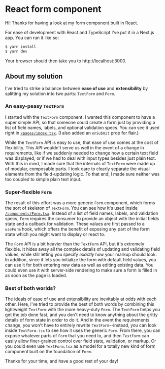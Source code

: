 # React form component

Hi! Thanks for having a look at my form component built in React.

For ease of development with React and TypeScript I've put it in a Next.js app. You can run it like so:

```bash
$ yarn install
$ yarn dev
```

Your browser should then take you to http://localhost:3000.

## About my solution

I've tried to strike a balance between **ease of use** and **extensibility** by splitting my solution into two parts: `TextForm` and `Form`.

### An easy-peasy `TextForm`

I started with the `TextForm` component. I wanted this component to have a super simple API, so that
someone could create a form just by providing a list of field names, labels, and optional validation specs.
You can see it used right in [`/pages/index.tsx`](/pages/index.tsx). (I also added an `onSubmit` prop for flair.)

While the `TextForm` API is easy to use, that ease of use comes at the cost of flexibility.
This API wouldn't serve us well in the event of a change in requirements, like if we suddenly needed to change how a certain text
field was displayed, or if we had to deal with input types besides just plain text.
With this in mind, I made sure that the internals of `TextForm` were made up of modular, composable
parts. I took care to clearly separate the visual elements from the field-updating logic.
To that end, I made sure neither was too coupled to simple plain text input.

### Super-flexible `Form`

The result of this effort was a more generic `Form` component, which forms the sort of skeleton of `TextForm`.
You can see how it's used inside
[`/components/Form.tsx`](/components/Form.tsx). Instead of a list of field names, labels, and validation specs,
`Form` requires the consumer to provide an object with the initial fields state and a callback for validation.
These values are first passed to a `useForm` hook, which offers the benefit of exposing any part of the form state
which you might want to display or react to.


The `Form` API is a bit heavier than the `TextForm` API, but it's extremely flexible.
It hides away all the complex details of updating and validating field values, while still
letting you specify *exactly* how your markup should look. In addition, since it lets you initialize
the form with default field values, you can use it for both entering new data as well as editing
existing data. You could even use it with server-side rendering to make sure a form is filled in
as soon as the page is loaded.

### Best of both worlds?

The ideals of ease of use and extensibility are inevitably at odds with each other.
Here, I've tried to provide the best of both words by combining
this lightweight `TextForm` with the more heavy-duty `Form`. The `TextForm` helps you
get the job done fast, and you don't need to know anything about the gritty
details of form state in order to do it. And in the event the requirements change,
you won't have to entirely rewrite `TextForm`--instead, you can look inside
`TextForm.tsx` to see how it uses the generic `Form`. From there, you can
expose whatever parts of `Form` that you need to, and then `TextForm` 
can easily allow finer-grained control over field state, validation, or markup.
Or you could even use `TextForm.tsx` as a model for a
totally new kind of form component built on the foundation of `Form`.

Thanks for your time, and have a good rest of your day!